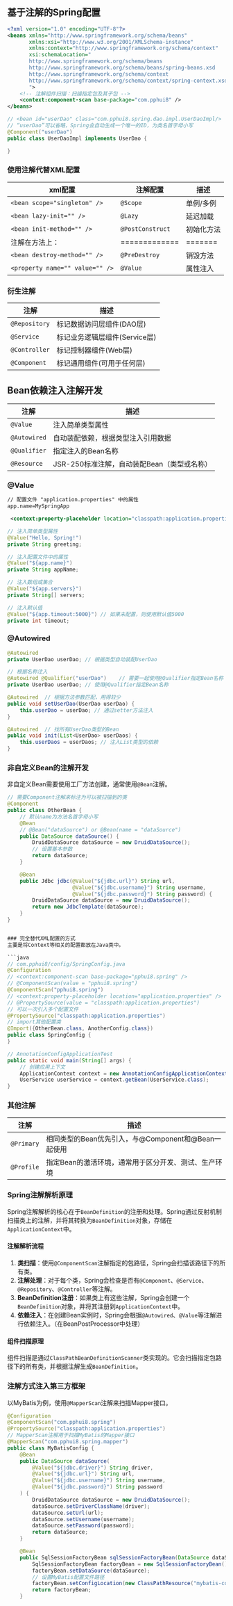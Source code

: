 ## 基于注解的Spring配置

```XML
<?xml version="1.0" encoding="UTF-8"?>
<beans xmlns="http://www.springframework.org/schema/beans"
       xmlns:xsi="http://www.w3.org/2001/XMLSchema-instance"
       xmlns:context="http://www.springframework.org/schema/context"
       xsi:schemaLocation="
       http://www.springframework.org/schema/beans
       http://www.springframework.org/schema/beans/spring-beans.xsd
       http://www.springframework.org/schema/context
       http://www.springframework.org/schema/context/spring-context.xsd
       ">
    <!-- 注解组件扫描：扫描指定包及其子包 -->
    <context:component-scan base-package="com.pphui8" />
</beans>
```

```java
// <bean id="userDao" class="com.pphui8.spring.dao.impl.UserDaoImpl/>
// “userDao”可以省略，Spring会自动生成一个唯一的ID，为类名首字母小写
@Component("userDao")
public class UserDaoImpl implements UserDao {

}
```

### 使用注解代替XML配置

| xml配置 | 注解配置 | 描述 |
| --- | --- | --- |
| `<bean scope="singleton" />` | `@Scope` | 单例/多例 |
| `<bean lazy-init="" />` | `@Lazy` | 延迟加载 |
| `<bean init-method="" />` | `@PostConstruct` | 初始化方法 |
| 注解在方法上： | ============= | ======= |
| `<bean destroy-method="" />` | `@PreDestroy` | 销毁方法 |
| `<property name="" value="" />` | `@Value` | 属性注入 |

### 衍生注解

| 注解 | 描述 |
| --- | --- |
| `@Repository` | 标记数据访问层组件(DAO层) |
| `@Service` | 标记业务逻辑层组件(Service层) |
| `@Controller` | 标记控制器组件(Web层) |
| `@Component` | 标记通用组件(可用于任何层) |

## Bean依赖注入注解开发

| 注解 | 描述 |
| --- | --- |
| `@Value` | 注入简单类型属性 |
| `@Autowired` | 自动装配依赖，根据类型注入引用数据 |
| `@Qualifier` | 指定注入的Bean名称 |
| `@Resource` | JSR-250标准注解，自动装配Bean（类型或名称）|

### @Value
```txt
// 配置文件 "application.properties" 中的属性
app.name=MySpringApp
```
```XML
 <context:property-placeholder location="classpath:application.properties" />
```

```java
// 注入简单类型属性
@Value("Hello, Spring!")
private String greeting;

// 注入配置文件中的属性
@Value("${app.name}")
private String appName;

// 注入数组或集合
@Value("${app.servers}")
private String[] servers;

// 注入默认值
@Value("${app.timeout:5000}") // 如果未配置，则使用默认值5000
private int timeout;
```

### @Autowired
```java
@Autowired
private UserDao userDao; // 根据类型自动装配UserDao

// 根据名称注入
@Autowired @Qualifier("userDao")    // 需要一起使用@Qualifier指定Bean名称
private UserDao userDao; // 使用@Qualifier指定Bean名称

@Autowired  // 根据方法参数匹配，用得较少
public void setUserDao(UserDao userDao) {
    this.userDao = userDao; // 通过setter方法注入
}

@Autowired  // 找所有UserDao类型的Bean
public void init(List<UserDao> userDaos) {
    this.userDaos = userDaos; // 注入List类型的依赖
}
```

### 非自定义Bean的注解开发
非自定义Bean需要使用工厂方法创建，通常使用`@Bean`注解。

```java
// 需要Component注解来标注为可以被扫描到的类
@Component
public class OtherBean {
    // 默认name为方法名首字母小写
    @Bean
    // @Bean("dataSource") or @Bean(name = "dataSource")
    public DataSource dataSource() {
        DruidDataSource dataSource = new DruidDataSource();
        // 设置基本参数
        return dataSource;
    }

    @Bean
    public Jdbc jdbc(@Value("${jdbc.url}") String url,
                     @Value("${jdbc.username}") String username,
                     @Value("${jdbc.password}") String password) {
        DruidDataSource dataSource = new DruidDataSource();
        return new JdbcTemplate(dataSource);
    }
}


### 完全替代XML配置的方式
主要是将Context等相关的配置都放在Java类中。

```java
// com.pphui8/config/SpringConfig.java
@Configuration
// <context:component-scan base-package="pphui8.spring" />
// @ComponentScan(value = "pphui8.spring")
@ComponentScan("pphui8.spring")
// <context:property-placeholder location="application.properties" />
// @PropertySource(value = "classpath:application.properties")
// 可以一次引入多个配置文件
@PropertySource("classpath:application.properties")
// import其他配置类
@Import({OtherBean.class, AnotherConfig.class})
public class SpringConfig {
}
```
```java
// AnnotationConfigApplicationTest
public static void main(String[] args) {
    // 创建应用上下文
    ApplicationContext context = new AnnotationConfigApplicationContext(SpringConfig.class);
    UserService userService = context.getBean(UserService.class);
}
```

### 其他注解
| 注解 | 描述 |
| --- | --- |
| `@Primary` | 相同类型的Bean优先引入，与@Component和@Bean一起使用 |
| `@Profile` | 指定Bean的激活环境，通常用于区分开发、测试、生产环境 |


### Spring注解解析原理
Spring注解解析的核心在于`BeanDefinition`的注册和处理。Spring通过反射机制扫描类上的注解，并将其转换为`BeanDefinition`对象，存储在`ApplicationContext`中。
#### 注解解析流程
1. **类扫描**：使用`@ComponentScan`注解指定的包路径，Spring会扫描该路径下的所有类。
2. **注解处理**：对于每个类，Spring会检查是否有`@Component`、`@Service`、`@Repository`、`@Controller`等注解。
3. **BeanDefinition注册**：如果类上有这些注解，Spring会创建一个`BeanDefinition`对象，并将其注册到`ApplicationContext`中。
4. **依赖注入**：在创建Bean实例时，Spring会根据`@Autowired`、`@Value`等注解进行依赖注入。（在BeanPostProcessor中处理）

#### 组件扫描原理
组件扫描是通过`ClassPathBeanDefinitionScanner`类实现的。它会扫描指定包路径下的所有类，并根据注解生成`BeanDefinition`。

### 注解方式注入第三方框架
以MyBatis为例，使用`@MapperScan`注解来扫描Mapper接口。

```java
@Configuration
@ComponentScan("com.pphui8.spring")
@PropertySource("classpath:application.properties")
// MapperScan注解用于扫描MyBatis的Mapper接口
@MapperScan("com.pphui8.spring.mapper")
public class MyBatisConfig {
    @Bean
    public DataSource dataSource(
        @Value("${jdbc.driver}") String driver,
        @Value("${jdbc.url}") String url,
        @Value("${jdbc.username}") String username,
        @Value("${jdbc.password}") String password
    ) {
        DruidDataSource dataSource = new DruidDataSource();
        dataSource.setDriverClassName(driver);
        dataSource.setUrl(url);
        dataSource.setUsername(username);
        dataSource.setPassword(password);
        return dataSource;
    }

    @Bean
    public SqlSessionFactoryBean sqlSessionFactoryBean(DataSource dataSource) throws Exception {
        SqlSessionFactoryBean factoryBean = new SqlSessionFactoryBean();
        factoryBean.setDataSource(dataSource);
        // 设置MyBatis配置文件路径
        factoryBean.setConfigLocation(new ClassPathResource("mybatis-config.xml"));
        return factoryBean;
    }
```
